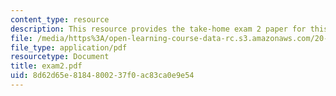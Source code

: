 ```yaml
---
content_type: resource
description: This resource provides the take-home exam 2 paper for this course.
file: /media/https%3A/open-learning-course-data-rc.s3.amazonaws.com/20-462j-molecular-principles-of-biomaterials-spring-2006/8d62d65e8184800237f0ac83ca0e9e54_exam2.pdf
file_type: application/pdf
resourcetype: Document
title: exam2.pdf
uid: 8d62d65e-8184-8002-37f0-ac83ca0e9e54
---
```

